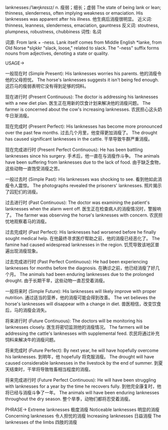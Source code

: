 lanknesses:/ˈlæŋknɪsɪz/
n.
瘦弱；细长；虚弱
The state of being lank or lean; thinness, slenderness, often implying weakness or emaciation.
His lanknesses was apparent after his illness. 他生病后消瘦很明显。
近义词: thinness, leanness, slenderness, emaciation, gauntness
反义词: stoutness, plumpness, robustness, chubbiness
词性: 名词


词源:  From lank + -ness.  Lank itself comes from Middle English *lanke, from Old Norse *slǫkkr "slack, loose," related to slack.  The "-ness" suffix forms nouns from adjectives, denoting a state or quality.


USAGE->

一般现在时 (Simple Present):
His lanknesses worries his parents. 他的消瘦令他的父母担忧。
The horse's lanknesses suggests it isn't being fed enough. 这匹马的瘦弱表明它没有得到足够的饲料。

现在进行时 (Present Continuous):
The doctor is addressing his lanknesses with a new diet plan. 医生正在用新的饮食计划来解决他的消瘦问题。
The farmer is concerned about the cow's increasing lanknesses.  农民担心这头奶牛日渐消瘦。

现在完成时 (Present Perfect):
His lanknesses has become more pronounced over the past few months. 过去几个月里，他变得更加消瘦了。
The drought has caused significant lanknesses in the cattle. 干旱导致牛群严重消瘦。

现在完成进行时 (Present Perfect Continuous):
He has been battling lanknesses since his surgery.  手术后，他一直在与消瘦作斗争。
The animals have been suffering from lanknesses due to the lack of food.  由于缺乏食物，这些动物一直饱受消瘦之苦。

一般过去时 (Simple Past):
His lanknesses was shocking to see. 看到他如此消瘦令人震惊。
The photographs revealed the prisoners' lanknesses. 照片揭示了囚犯们的消瘦。

过去进行时 (Past Continuous):
The doctor was examining the patient's lanknesses when the alarm went off.  医生正在检查病人的消瘦情况时，警报响了。
The farmer was observing the horse's lanknesses with concern. 农民担忧地观察着马的消瘦。

过去完成时 (Past Perfect):
His lanknesses had worsened before he finally sought medical help. 在他最终寻求医疗帮助之前，他的消瘦已经恶化了。
The famine had caused widespread lanknesses in the region. 饥荒导致该地区普遍出现消瘦现象。

过去完成进行时 (Past Perfect Continuous):
He had been experiencing lanknesses for months before the diagnosis. 在确诊之前，他已经消瘦了好几个月。
The animals had been enduring lanknesses due to the prolonged drought. 由于长期干旱，这些动物一直忍受着消瘦。

一般将来时 (Simple Future):
His lanknesses will likely improve with proper nutrition.  通过适当的营养，他的消瘦可能会得到改善。
The vet believes the horse's lanknesses will disappear with a change in diet. 兽医相信，改变饮食后，马的消瘦会消失。

将来进行时 (Future Continuous):
The doctors will be monitoring his lanknesses closely.  医生将密切监测他的消瘦情况。
The farmers will be addressing the cattle's lanknesses with supplemental feed. 农民将通过补充饲料来解决牛的消瘦问题。

将来完成时 (Future Perfect):
By next year, he will have hopefully overcome his lanknesses.  到明年，他 hopefully 将克服消瘦。
The drought will have caused considerable lanknesses in the livestock by the end of summer. 到夏天结束时，干旱将导致牲畜相当程度的消瘦。

将来完成进行时 (Future Perfect Continuous):
He will have been struggling with lanknesses for a year by the time he recovers fully. 到他完全康复时，他将已经与消瘦斗争了一年。
The animals will have been enduring lanknesses throughout the dry season.  整个旱季，动物们都将忍受着消瘦。


PHRASE->
Extreme lanknesses  极度消瘦
Noticeable lanknesses  明显的消瘦
Concerning lanknesses  令人担忧的消瘦
Increasing lanknesses  日益消瘦
The lanknesses of the limbs  四肢的消瘦
